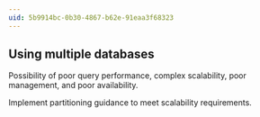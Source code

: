 ```yaml
---
uid: 5b9914bc-0b30-4867-b62e-91eaa3f68323
---
```

## Using multiple databases

<div class="alert is-warning"><p>Possibility of poor query performance, complex scalability, poor management, and poor availability.</p></div>

Implement partitioning guidance to meet scalability requirements.